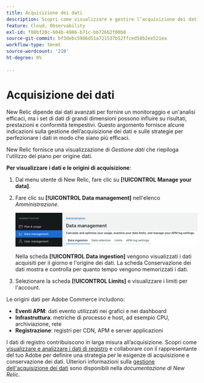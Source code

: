 ```yaml
---
title: Acquisizione dei dati
description: Scopri come visualizzare e gestire l’acquisizione dei dati di Commerce in New Relic.
feature: Cloud, Observability
exl-id: f88bf20c-604b-4986-b71c-bb726b2f00b8
source-git-commit: bf3debc5986d51a721537b52ffced58b2ee521ea
workflow-type: tm+mt
source-wordcount: '210'
ht-degree: 0%

---
```


# Acquisizione dei dati

New Relic dipende dai dati avanzati per fornire un monitoraggio e un&#39;analisi efficaci, ma i set di dati di grandi dimensioni possono influire su risultati, prestazioni e conformità tempestivi. Questo argomento fornisce alcune indicazioni sulla gestione dell’acquisizione dei dati e sulle strategie per perfezionare i dati in modo che siano più efficaci.

New Relic fornisce una visualizzazione di _Gestione dati_ che riepiloga l&#39;utilizzo del piano per origine dati.

**Per visualizzare i dati e le origini di acquisizione**:

1. Dal menu utente di New Relic, fare clic su **[!UICONTROL Manage your data]**.
1. Fare clic su **[!UICONTROL Data management]** nell&#39;elenco _Amministrazione_.

   ![Gestione dati](../../assets/new-relic/data-ingestion.png)

   Nella scheda **[!UICONTROL Data ingestion]** vengono visualizzati i dati acquisiti per il giorno e l&#39;origine dei dati.
La scheda Conservazione dei dati mostra e controlla per quanto tempo vengono memorizzati i dati.

1. Selezionare la scheda **[!UICONTROL Limits]** e visualizzare i limiti per l&#39;account.

Le origini dati per Adobe Commerce includono:

- **Eventi APM**: dati evento utilizzati nei grafici e nei dashboard
- **Infrastruttura**: metriche di processo e host, ad esempio CPU, archiviazione, rete
- **Registrazione**: registri per CDN, APM e server applicazioni

I dati di registro contribuiscono in larga misura all’acquisizione. Scopri come [visualizzare e analizzare i dati di registro](log-management.md#view-and-analyze-log-data) e collaborare con il rappresentante del tuo Adobe per definire una strategia per le esigenze di acquisizione e conservazione dei dati. Ulteriori informazioni sulla [gestione dell&#39;acquisizione dei dati](https://docs.newrelic.com/docs/data-apis/manage-data/manage-data-coming-new-relic/) sono disponibili nella _documentazione di New Relic_.
